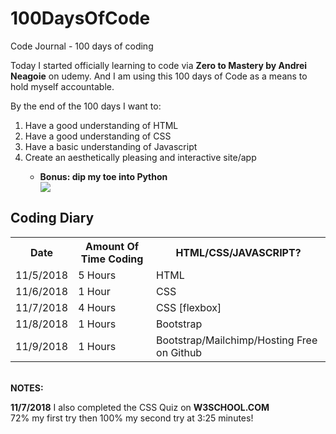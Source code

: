 
# 100DaysOfCode
Code Journal - 100 days of coding
<body>
<p> Today I started officially learning to code via <strong>Zero to Mastery by Andrei Neagoie</strong> on udemy. And I am using this 100 days of Code as a means to hold myself accountable.<br> 
  
  By the end of the 100 days I want to:
  <ol>
    <li> Have a good understanding of HTML</li>
    <li> Have a good understanding of CSS</li>
    <li> Have a basic understanding of Javascript</li>
    <li> Create an aesthetically pleasing and interactive site/app</li>
    <ul>
      <li><strong> Bonus: dip my toe into Python</strong></li>
      <img src="https://i.imgur.com/uzydpNZ.jpg" width:"90" heigth:"90">
    </ul>
</ol>
</p>
<h2> Coding Diary </h2>
<table>
  <tr>
    <th>Date</th>
    <th>Amount Of Time Coding</th>
    <th>HTML/CSS/JAVASCRIPT?</th>
  </tr>
  <tr>
    <td>11/5/2018</td>
    <td>5 Hours</td>
    <td>HTML</td>
  </tr>
   <tr>
    <td>11/6/2018</td>
    <td>1 Hour</td>
    <td>CSS</td>
  </tr>
  <tr>
    <td>11/7/2018</td>
    <td>4 Hours</td>
    <td>CSS [flexbox]</td>
  </tr> 
  <tr>
    <td>11/8/2018</td>
    <td>1 Hours</td>
    <td>Bootstrap</td>
  </tr>
  <tr>
    <td>11/9/2018</td>
    <td>1 Hours</td>
    <td>Bootstrap/Mailchimp/Hosting Free on Github</td>
  </tr>
 </table> 
 <br>
  <strong>NOTES:</strong>
    <p> <strong>11/7/2018</strong> I also completed the CSS Quiz on <strong>W3SCHOOL.COM</strong><br>
      72% my first try then 100% my second try at 3:25 minutes!</p>
</body>
